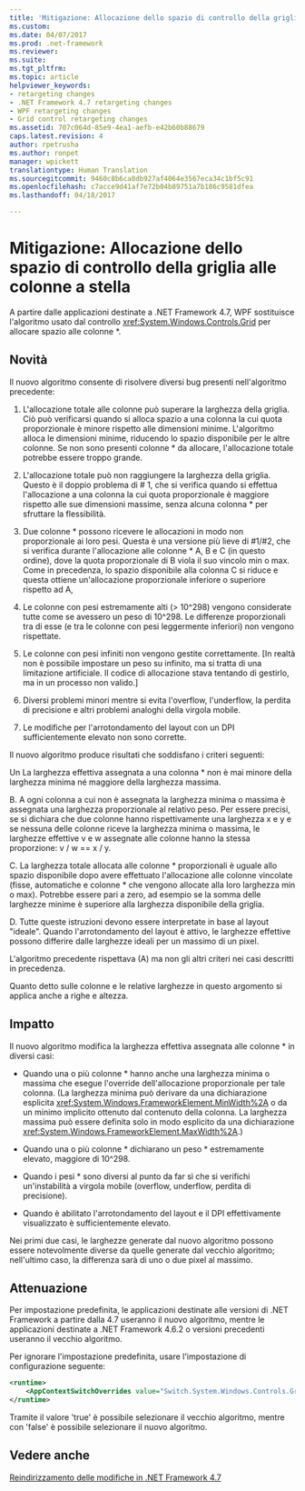 ```yaml
---
title: 'Mitigazione: Allocazione dello spazio di controllo della griglia alle colonne a stella | Documenti di Microsoft'
ms.custom: 
ms.date: 04/07/2017
ms.prod: .net-framework
ms.reviewer: 
ms.suite: 
ms.tgt_pltfrm: 
ms.topic: article
helpviewer_keywords:
- retargeting changes
- .NET Framework 4.7 retargeting changes
- WPF retargeting changes
- Grid control retargeting changes
ms.assetid: 707c064d-85e9-4ea1-aefb-e42b60b88679
caps.latest.revision: 4
author: rpetrusha
ms.author: ronpet
manager: wpickett
translationtype: Human Translation
ms.sourcegitcommit: 9460c8b6ca8db927af4064e3567eca34c1bf5c91
ms.openlocfilehash: c7acce9d41af7e72b04b89751a7b186c9581dfea
ms.lasthandoff: 04/18/2017

---
```

# <a name="mitigation-grid-control39s-space-allocation-to-star-columns"></a>Mitigazione: Allocazione dello spazio di controllo della griglia alle colonne a stella

A partire dalle applicazioni destinate a .NET Framework 4.7, WPF sostituisce l'algoritmo usato dal controllo <xref:System.Windows.Controls.Grid> per allocare spazio alle colonne \*. 

## <a name="whats-changed"></a>Novità

Il nuovo algoritmo consente di risolvere diversi bug presenti nell'algoritmo precedente:

1. L'allocazione totale alle colonne può superare la larghezza della griglia. Ciò può verificarsi quando si alloca spazio a una colonna la cui quota proporzionale è minore rispetto alle dimensioni minime. L'algoritmo alloca le dimensioni minime, riducendo lo spazio disponibile per le altre colonne. Se non sono presenti colonne \* da allocare, l'allocazione totale potrebbe essere troppo grande.

1. L'allocazione totale può non raggiungere la larghezza della griglia. Questo è il doppio problema di # 1, che si verifica quando si effettua l'allocazione a una colonna la cui quota proporzionale è maggiore rispetto alle sue dimensioni massime, senza alcuna colonna \* per sfruttare la flessibilità.

1. Due colonne \* possono ricevere le allocazioni in modo non proporzionale ai loro pesi. Questa è una versione più lieve di #1/#2, che si verifica durante l'allocazione alle colonne * A, B e C (in questo ordine), dove la quota proporzionale di B viola il suo vincolo min o max. Come in precedenza, lo spazio disponibile alla colonna C si riduce e questa ottiene un'allocazione proporzionale inferiore o superiore rispetto ad A,

1. Le colonne con pesi estremamente alti (> 10^298) vengono considerate tutte come se avessero un peso di 10^298. Le differenze proporzionali tra di esse (e tra le colonne con pesi leggermente inferiori) non vengono rispettate.

1. Le colonne con pesi infiniti non vengono gestite correttamente. [In realtà non è possibile impostare un peso su infinito, ma si tratta di una limitazione artificiale. Il codice di allocazione stava tentando di gestirlo, ma in un processo non valido.]

1. Diversi problemi minori mentre si evita l'overflow, l'underflow, la perdita di precisione e altri problemi analoghi della virgola mobile.

1. Le modifiche per l'arrotondamento del layout con un DPI sufficientemente elevato non sono corrette.

Il nuovo algoritmo produce risultati che soddisfano i criteri seguenti:

Un  La larghezza effettiva assegnata a una colonna * non è mai minore della larghezza minima né maggiore della larghezza massima.

B. A ogni colonna a cui non è assegnata la larghezza minima o massima è assegnata una larghezza proporzionale al relativo peso. Per essere precisi, se si dichiara che due colonne hanno rispettivamente una larghezza x e y e se nessuna delle colonne riceve la larghezza minima o massima, le larghezze effettive v e w assegnate alle colonne hanno la stessa proporzione: v / w == x / y.

C. La larghezza totale allocata alle colonne \* proporzionali è uguale allo spazio disponibile dopo avere effettuato l'allocazione alle colonne vincolate (fisse, automatiche e colonne \* che vengono allocate alla loro larghezza min o max). Potrebbe essere pari a zero, ad esempio se la somma delle larghezze minime è superiore alla larghezza disponibile della griglia.

D. Tutte queste istruzioni devono essere interpretate in base al layout "ideale". Quando l'arrotondamento del layout è attivo, le larghezze effettive possono differire dalle larghezze ideali per un massimo di un pixel.

L'algoritmo precedente rispettava (A) ma non gli altri criteri nei casi descritti in precedenza.

Quanto detto sulle colonne e le relative larghezze in questo argomento si applica anche a righe e altezza.

## <a name="impact"></a>Impatto

Il nuovo algoritmo modifica la larghezza effettiva assegnata alle colonne \* in diversi casi:

- Quando una o più colonne \* hanno anche una larghezza minima o massima che esegue l'override dell'allocazione proporzionale per tale colonna. (La larghezza minima può derivare da una dichiarazione esplicita <xref:System.Windows.FrameworkElement.MinWidth%2A> o da un minimo implicito ottenuto dal contenuto della colonna. La larghezza massima può essere definita solo in modo esplicito da una dichiarazione <xref:System.Windows.FrameworkElement.MaxWidth%2A>.)

- Quando una o più colonne \* dichiarano un peso \* estremamente elevato, maggiore di 10^298.

- Quando i pesi \* sono diversi al punto da far sì che si verifichi un'instabilità a virgola mobile (overflow, underflow, perdita di precisione).

- Quando è abilitato l'arrotondamento del layout e il DPI effettivamente visualizzato è sufficientemente elevato.

Nei primi due casi, le larghezze generate dal nuovo algoritmo possono essere notevolmente diverse da quelle generate dal vecchio algoritmo; nell'ultimo caso, la differenza sarà di uno o due pixel al massimo.

## <a name="mitigation"></a>Attenuazione

Per impostazione predefinita, le applicazioni destinate alle versioni di .NET Framework a partire dalla 4.7 useranno il nuovo algoritmo, mentre le applicazioni destinate a .NET Framework 4.6.2 o versioni precedenti useranno il vecchio algoritmo.

Per ignorare l'impostazione predefinita, usare l'impostazione di configurazione seguente:

```xml
<runtime>
    <AppContextSwitchOverrides value="Switch.System.Windows.Controls.Grid.StarDefinitionsCanExceedAvailableSpace=true" /> 
</runtime>
```

Tramite il valore 'true' è possibile selezionare il vecchio algoritmo, mentre con 'false' è possibile selezionare il nuovo algoritmo.

## <a name="see-also"></a>Vedere anche
[Reindirizzamento delle modifiche in .NET Framework 4.7](../../../docs/framework/migration-guide/retargeting-changes-in-the-net-framework-4-7.md)

